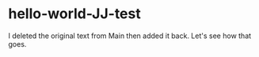 # hello-world-JJ-test
I deleted the original text from Main then added it back. Let's see how that goes. 
